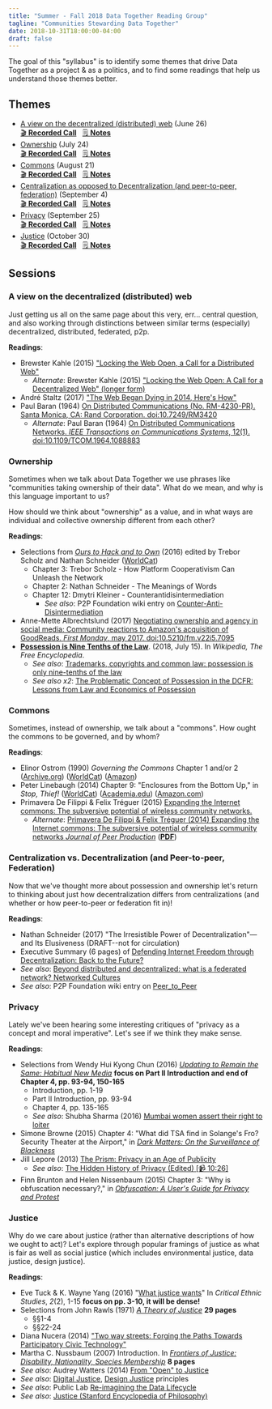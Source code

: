 ```yaml
---
title: "Summer - Fall 2018 Data Together Reading Group"
tagline: "Communities Stewarding Data Together"
date: 2018-10-31T18:00:00-04:00
draft: false
---
```

The goal of this "syllabus" is to identify some themes that drive Data Together as a project & as a politics, and to find some readings that help us understand those themes better.

## Themes  

- [A view on the decentralized (distributed) web](#a-view-on-the-decentralized-distributed-web) (June 26)   
[🎬 **Recorded Call**](https://youtu.be/arkTPNnSBbk) &nbsp; [🗒 **Notes**](./1-decentralized-web-2018-06-26.md)
- [Ownership](#ownership) (July 24)   
[🎬 **Recorded Call**](https://youtu.be/b9tOkZCFhB4) &nbsp; [🗒 **Notes**](./2-ownership-2018-07-24.md)
- [Commons](#commons) (August 21)   
[🎬 **Recorded Call**](https://youtu.be/UqDYpMhqV6M) &nbsp; [🗒 **Notes**](./3-commons-2018-08-21.md)
- [Centralization as opposed to Decentralization (and peer-to-peer, federation)](#centralization-vs-decentralization-and-peer-to-peer-federation) (September 4)  
[🎬 **Recorded Call**](https://youtu.be/E1bGmEnjYAM) &nbsp; [🗒 **Notes**](./4-centralization-2018-09-04.md)
- [Privacy](#privacy) (September 25)  
[🎬 **Recorded Call**](https://youtu.be/mLUCEcfEnxg) &nbsp; [🗒 **Notes**](./5-privacy-2018-09-25.md)
- [Justice](#justice) (October 30)  
[🎬 **Recorded Call**](https://youtu.be/8w_J6XmjY9g) &nbsp; [🗒 **Notes**](./6-justice-2018-10-30.md)

## Sessions

### A view on the decentralized (distributed) web

Just getting us all on the same page about this very, err... central question, and also working through distinctions between similar terms (especially) decentralized, distributed, federated, p2p.

**Readings**:

- Brewster Kahle (2015) ["Locking the Web Open, a Call for a Distributed Web"](http://brewster.kahle.org/2015/04/22/locking-the-web-open-a-call-for-a-distributed-web/)
  - _Alternate_: Brewster Kahle (2015) ["Locking the Web Open: A Call for a Decentralized Web" (longer form)](http://brewster.kahle.org/2015/08/11/locking-the-web-open-a-call-for-a-distributed-web-2/)
- André Staltz (2017) ["The Web Began Dying in 2014, Here's How"](https://staltz.com/the-web-began-dying-in-2014-heres-how.html)
- Paul Baran (1964) [On Distributed Communications (No. RM-4230-PR). Santa Monica, CA: Rand Corporation. doi:10.7249/RM3420 ](https://www.rand.org/pubs/research_memoranda/RM3420.html)
  - _Alternate_: Paul Baran (1964) [On Distributed Communications Networks. _IEEE Transactions on Communications Systems_, 12(1). doi:10.1109/TCOM.1964.1088883](https://ieeexplore.ieee.org/abstract/document/1088883/)


### Ownership

Sometimes when we talk about Data Together we use phrases like "communities taking ownership of their data". What do we mean, and why is this language important to us?

How should we think about "ownership" as a value, and in what ways are individual and collective ownership different from each other?

**Readings**:

- Selections from [_Ours to Hack and to Own_](http://www.orbooks.com/catalog/ours-to-hack-and-to-own/) (2016) edited by Trebor Scholz and Nathan Schneider ([WorldCat](https://www.worldcat.org/title/ours-to-hack-and-to-own-the-rise-of-platform-cooperativism-a-new-vision-for-the-future-of-work-and-a-fairer-internet/oclc/1044840227))
  - Chapter 3: Trebor Scholz - How Platform Cooperativism Can Unleash the Network
  - Chapter 2: Nathan Schneider - The Meanings of Words
  - Chapter 12: Dmytri Kleiner - Counterantidisintermediation
    - _See also_: P2P Foundation wiki entry on [Counter-Anti-Disintermediation](http://wiki.p2pfoundation.net/Counter-Anti-Disintermediation)
- Anne-Mette Albrechtslund (2017) [Negotiating ownership and agency in social media: Community reactions to Amazon's acquisition of GoodReads. _First Monday_, may 2017. doi:10.5210/fm.v22i5.7095 ](http://firstmonday.org/ojs/index.php/fm/article/view/7095/6161)
- **[Possession is Nine Tenths of the Law](https://en.wikipedia.org/wiki/Possession_is_nine-tenths_of_the_law)**. (2018, July 15). In _Wikipedia, The Free Encyclopedia_.
    - _See also_: [Trademarks, copyrights and common law: possession is only nine-tenths of the law](http://kelleykeller.com/the-limitations-of-common-law-possession-is-only-nine-tenths-of-the-law/)
    - _See also x2_: [The Problematic Concept of Possession in the DCFR: Lessons from Law and Economics of Possession](https://papers.ssrn.com/sol3/papers.cfm?abstract_id=2741200)


### Commons

Sometimes, instead of ownership, we talk about a "commons". How ought the commons to be governed, and by whom?

**Readings**:

- Elinor Ostrom (1990) _Governing the Commons_ Chapter 1 and/or 2
([Archive.org](https://archive.org/details/ElinorOstromGoverningTheCommons))
([WorldCat](https://www.worldcat.org/title/governing-the-commons-the-evolution-of-institutions-for-collective-action/oclc/1029210913))
([Amazon](https://www.amazon.com/Governing-Commons-Evolution-Institutions-Collective/dp/0521405998))
- Peter Linebaugh (2014) Chapter 9: "Enclosures from the Bottom Up," in _Stop, Thief!_
([WorldCat](https://www.worldcat.org/title/stop-thief-the-commons-enclosures-and-resistance/oclc/1002229329))
([Academia.edu](https://www.academia.edu/11651199/Peter_Linebaugh-_Stop_Thief_The_Commons_Enclosures_and_Resistance-PM_Press_2014_))
([Amazon.com](https://www.amazon.com/Stop-Thief-Commons-Enclosures-Resistance/dp/1604867477/))
- Primavera De Filippi & Felix Tréguer (2015) [Expanding the Internet commons: The subversive potential of wireless community networks.](https://papers.ssrn.com/sol3/papers.cfm?abstract_id=2725358)
  - _Alternate_: [Primavera De Filippi & Felix Tréguer (2014) Expanding the Internet commons: The subversive potential of wireless community networks _Journal of Peer Production_](http://peerproduction.net/issues/issue-6-disruption-and-the-law/peer-reviewed-articles/expanding-the-internet-commons-the-subversive-potential-of-wireless-community-networks/) ([**PDF**](http://peerproduction.net/wp-content/uploads/2015/01/De-Filippi-Tr%C3%A9guer-Expanding-the-Internet-Commons-with-Community-Networks.pdf))


### Centralization vs. Decentralization (and Peer-to-peer, Federation)

Now that we've thought more about possession and ownership let's return to thinking about just how decentralization differs from centralizations (and whether or how peer-to-peer or federation fit in)!

**Readings**:

- Nathan Schneider (2017) "The Irresistible Power of Decentralization"—and Its Elusiveness (DRAFT--not for circulation)
- Executive Summary (6 pages) of [Defending Internet Freedom through Decentralization: Back to the Future?](https://dci.mit.edu/research/the-decentralized-web)
-  _See also_: [Beyond distributed and decentralized: what is a federated network? Networked Cultures](https://networkcultures.org/unlikeus/resources/articles/what-is-a-federated-network/)
-  _See also_: P2P Foundation wiki entry on [Peer_to_Peer](https://wiki.p2pfoundation.net/Peer_to_Peer)

### Privacy

Lately we've been hearing some interesting critiques of "privacy as a concept and moral imperative". Let's see if we think they make sense.

**Readings**:

- Selections from Wendy Hui Kyong Chun (2016) [_Updating to Remain the Same: Habitual New Media_](https://mitpress.mit.edu/books/updating-remain-same) **focus on Part II Introduction and end of Chapter 4, pp. 93-94, 150-165**
  - Introduction, pp. 1-19
  - Part II Introduction, pp. 93-94
  - Chapter 4, pp. 135-165
  - _See also_: Shubha Sharma (2016) [Mumbai women assert their right to loiter](http://www.thehindu.com/news/cities/mumbai/Mumbai-women-assert-their-right-to-loiter/article16898193.ece)
- Simone Browne (2015) Chapter 4: "What did TSA find in Solange's Fro? Security Theater at the Airport," in _[Dark Matters: On the Surveillance of Blackness](https://www.dukeupress.edu/dark-matters)_
- Jill Lepore (2013) [The Prism: Privacy in an Age of Publicity](https://www.newyorker.com/magazine/2013/06/24/the-prism)
  - _See also_: [The Hidden History of Privacy (Edited) [📹 10:26]](https://video.newyorker.com/watch/the-hidden-history-of-privacy-edited)
- Finn Brunton and Helen Nissenbaum (2015) Chapter 3: "Why is obfuscation necessary?," in [_Obfuscation: A User's Guide for Privacy and Protest_](https://mitpress.mit.edu/books/obfuscation)


### Justice

Why do we care about justice (rather than alternative descriptions of how we ought to act)? Let's explore through popular framings of justice as what is fair as well as social justice (which includes environmental justice, data justice, design justice).

**Readings**:

- Eve Tuck & K. Wayne Yang (2016) "[What justice wants](https://static1.squarespace.com/static/55807861e4b0847ced606181/t/583e3ed8f7e0ab6135358558/1480474329625/CES2.2+Tuck+and+Yang+What+Justice+Wants.pdf)" In *Critical Ethnic Studies*, *2*(2), 1-15 **focus on pp. 3-10, it will be dense!**
- Selections from John Rawls (1971) [_A Theory of Justice_](http://www.hup.harvard.edu/catalog.php?isbn=9780674000780&content=reviews) **29 pages**
  - §§1-4
  - §§22-24
- Diana Nucera (2014) ["Two way streets: Forging the Paths Towards Participatory Civic Technology"](https://civicquarterly.com/article/two-way-streets/)
- Martha C. Nussbaum (2007) Introduction. In [_Frontiers of Justice: Disability, Nationality, Species Membership_](http://www.hup.harvard.edu/catalog.php?isbn=9780674024106) **8 pages** 
- _See also_: Audrey Watters (2014) [From "Open" to Justice](http://hackeducation.com/2014/11/16/from-open-to-justice)
- _See also_: [Digital Justice](http://detroitdjc.org/principles/), [Design Justice](http://designjusticenetwork.org/network-principles/) principles
- _See also_: Public Lab [Re-imagining the Data Lifecycle](https://publiclab.org/notes/warren/07-01-2014/reimagining-the-data-lifecycle)
- _See also_: [Justice (Stanford Encyclopedia of Philosophy)](https://plato.stanford.edu/entries/justice/)